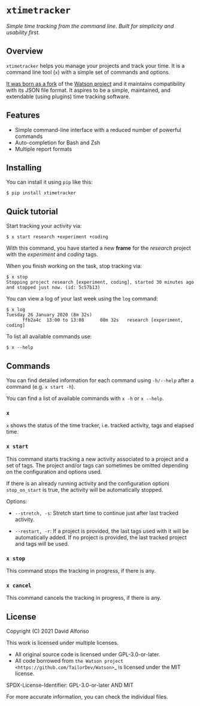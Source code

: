 # `xtimetracker`

*Simple time tracking from the command line. Built for simplicity and usability first.*

## Overview

`xtimetracker` helps you manage your projects and track your time. It is a command line tool (`x`) with a simple set of commands and options.

[It was born as a fork](https://davidalfonso.es/posts/why-and-how-to-fork-the-case-of-watson) of the [Watson project](https://github.com/TailorDev/Watson) and it maintains compatibility with its JSON file format. It aspires to be a simple, maintained, and extendable (using plugins) time tracking software.

## Features

- Simple command-line interface with a reduced number of powerful commands
- Auto-completion for Bash and Zsh
- Multiple report formats

## Installing

You can install it using `pip` like this:
```console
$ pip install xtimetracker
```

## Quick tutorial

Start tracking your activity via:
```console
$ x start research +experiment +coding
```
With this command, you have started a new **frame** for the *research* project with the *experiment* and *coding* tags.

When you finish working on the task, stop tracking via:
```console
$ x stop
Stopping project research [experiment, coding], started 30 minutes ago and stopped just now. (id: 5c57b13)
```

You can view a log of your last week using the `log` command:

```console
$ x log
Tuesday 26 January 2020 (8m 32s)
      ffb2a4c  13:00 to 13:08      08m 32s   research [experiment, coding]
```

To list all available commands use:
```console
$ x --help
```

## Commands

You can find detailed information for each command using `-h/--help` after a command (e.g. `x start -h`).

You can find a list of available commands with `x -h` or `x --help`.

### `x`

`x` shows the status of the time tracker, i.e. tracked activity, tags and elapsed time.

### `x start`

This command starts tracking a new activity associated to a project and a set of tags. The project and/or tags can sometimes be omitted depending on the configuration and options used.

If there is an already running activity and the configuration optioni `stop_on_start` is true, the activity will be automatically stopped.

Options:

- `--stretch, -s`: Stretch start time to continue just after last tracked activity.

- `--restart, -r`: If a project is provided, the last tags used with it will be automatically added. If no project is provided, the last tracked project and tags will be used.

### `x stop`

This command stops the tracking in progress, if there is any.

### `x cancel`

This command cancels the tracking in progress, if there is any.

## License

Copyright (C) 2021 David Alfonso

This work is licensed under multiple licenses.

- All original source code is licensed under GPL-3.0-or-later.
- All code borrowed from `the Watson project <https://github.com/TailorDev/Watson>`\_ is licensed under the MIT license.

SPDX-License-Identifier: GPL-3.0-or-later AND MIT

For more accurate information, you can check the individual files.
